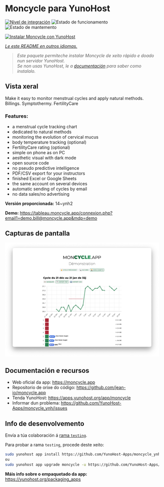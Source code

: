 <!--
NOTA: Este README foi creado automáticamente por <https://github.com/YunoHost/apps/tree/master/tools/readme_generator>
NON debe editarse manualmente.
-->

# Moncycle para YunoHost

[![Nivel de integración](https://apps.yunohost.org/badge/integration/moncycle)](https://ci-apps.yunohost.org/ci/apps/moncycle/)
![Estado de funcionamento](https://apps.yunohost.org/badge/state/moncycle)
![Estado de mantemento](https://apps.yunohost.org/badge/maintained/moncycle)

[![Instalar Moncycle con YunoHost](https://install-app.yunohost.org/install-with-yunohost.svg)](https://install-app.yunohost.org/?app=moncycle)

*[Le este README en outros idiomas.](./ALL_README.md)*

> *Este paquete permíteche instalar Moncycle de xeito rápido e doado nun servidor YunoHost.*  
> *Se non usas YunoHost, le a [documentación](https://yunohost.org/install) para saber como instalalo.*

## Vista xeral

Make it easy to monitor menstrual cycles and apply natural methods. Billings. Symptothermy. FertilityCare

### Features:

- a menstrual cycle tracking chart
- dedicated to natural methods
- monitoring the evolution of cervical mucus
- body temperature tracking (optional)
- FertilityCare rating (optional)
- simple on phone as on PC
- aesthetic visual with dark mode
- open source code
- no pseudo predictive intelligence
- PDF/CSV export for your instructors
- finished Excel or Google Sheets
- the same account on several devices
- automatic sending of cycles by email
- no data sales/no advertising

**Versión proporcionada:** 14~ynh2

**Demo:** <https://tableau.moncycle.app/connexion.php?email1=demo.bill@moncycle.app&mdp=demo>

## Capturas de pantalla

![Captura de pantalla de Moncycle](./doc/screenshots/moncycle_app.png)

## Documentación e recursos

- Web oficial da app: <https://moncycle.app>
- Repositorio de orixe do código: <https://github.com/jean-io/moncycle.app>
- Tenda YunoHost: <https://apps.yunohost.org/app/moncycle>
- Informar dun problema: <https://github.com/YunoHost-Apps/moncycle_ynh/issues>

## Info de desenvolvemento

Envía a túa colaboración á [rama `testing`](https://github.com/YunoHost-Apps/moncycle_ynh/tree/testing).

Para probar a rama `testing`, procede deste xeito:

```bash
sudo yunohost app install https://github.com/YunoHost-Apps/moncycle_ynh/tree/testing --debug
ou
sudo yunohost app upgrade moncycle -u https://github.com/YunoHost-Apps/moncycle_ynh/tree/testing --debug
```

**Máis info sobre o empaquetado da app:** <https://yunohost.org/packaging_apps>
